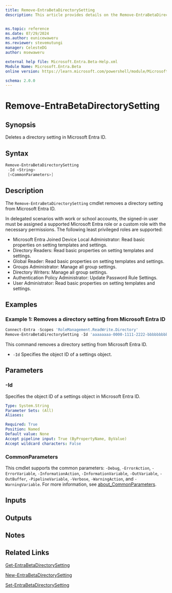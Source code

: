 ```yaml
---
title: Remove-EntraBetaDirectorySetting
description: This article provides details on the Remove-EntraBetaDirectorySetting command.


ms.topic: reference
ms.date: 07/29/2024
ms.author: eunicewaweru
ms.reviewer: stevemutungi
manager: CelesteDG
author: msewaweru

external help file: Microsoft.Entra.Beta-Help.xml
Module Name: Microsoft.Entra.Beta
online version: https://learn.microsoft.com/powershell/module/Microsoft.Entra.Beta/Remove-EntraBetaDirectorySetting

schema: 2.0.0
---
```


# Remove-EntraBetaDirectorySetting

## Synopsis

Deletes a directory setting in  Microsoft Entra ID.

## Syntax

```powershell
Remove-EntraBetaDirectorySetting
 -Id <String>
 [<CommonParameters>]
```

## Description

The `Remove-EntraBetaDirectorySetting` cmdlet removes a directory setting from Microsoft Entra ID.

In delegated scenarios with work or school accounts, the signed-in user must be assigned a supported Microsoft Entra role or a custom role with the necessary permissions. The following least privileged roles are supported:

- Microsoft Entra Joined Device Local Administrator: Read basic properties on setting templates and settings.
- Directory Readers: Read basic properties on setting templates and settings.
- Global Reader: Read basic properties on setting templates and settings.
- Groups Administrator: Manage all group settings.
- Directory Writers: Manage all group settings.
- Authentication Policy Administrator: Update Password Rule Settings.
- User Administrator: Read basic properties on setting templates and settings.

## Examples

### Example 1: Removes a directory setting from Microsoft Entra ID

```powershell
Connect-Entra -Scopes 'RoleManagement.ReadWrite.Directory'
Remove-EntraBetaDirectorySetting -Id 'aaaaaaaa-0000-1111-2222-bbbbbbbbbbbb'
```

This command removes a directory setting from Microsoft Entra ID.

- `-Id` Specifies the object ID of a settings object.

## Parameters

### -Id

Specifies the object ID of a settings object in Microsoft Entra ID.

```yaml
Type: System.String
Parameter Sets: (All)
Aliases:

Required: True
Position: Named
Default value: None
Accept pipeline input: True (ByPropertyName, ByValue)
Accept wildcard characters: False
```

### CommonParameters

This cmdlet supports the common parameters: `-Debug`, `-ErrorAction`, `-ErrorVariable`, `-InformationAction`, `-InformationVariable`, `-OutVariable`, `-OutBuffer`, `-PipelineVariable`, `-Verbose`, `-WarningAction`, and `-WarningVariable`. For more information, see [about_CommonParameters](https://go.microsoft.com/fwlink/?LinkID=113216).

## Inputs

## Outputs

## Notes

## Related Links

[Get-EntraBetaDirectorySetting](Get-EntraBetaDirectorySetting.md)

[New-EntraBetaDirectorySetting](New-EntraBetaDirectorySetting.md)

[Set-EntraBetaDirectorySetting](Set-EntraBetaDirectorySetting.md)
